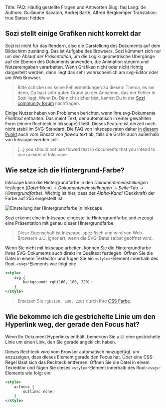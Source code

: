 Title: FAQ: Häufig gestellte Fragen und Antworten
Slug: faq
Lang: de
Authors: Guillaume Savaton, Andrej Barth, Alfred Bergkemper
Translation: true
Status: hidden

Sozi stellt einige Grafiken nicht korrekt dar
---------------------------------------------

Sozi ist nicht für das Rendern, also die Darstellung des Dokuments auf dem Bildschirm zuständig.
Das ist Aufgabe des Browsers.
Sozi kümmert sich nur um den *Ablauf der Präsentation*, um die Logik: geometrische Übergänge auf die Ebenen des Dokuments anwenden, die Animation steuern und Nutzereingaben verarbeiten.
Wenn Grafiken nicht oder nicht richtig dargestellt werden, dann liegt das sehr wahrscheinlich am svg-Editor oder am Web Browser.

> Bitte schicke uns keine Fehlermeldungen zu diesem Thema, es sei denn, Du hast sehr guten Grund zu der Annahme, das der Fehler in Sozi liegt.
> Wenn Du Dir nicht sicher bist, kannst Du in der [Sozi community forum](/community) nachfragen.

Einige Nutzer haben von Problemen berichtet, wenn ihre svg-Dokumente *Fließtext* enthalten.
Das meint Text, der automatisch in einer gewählten Form (einem Rechteck in Inkscape) fließt.
Dieses Feature ist derzeit noch nicht stabil im SVG-Standard.
Die FAQ von Inkscape raten daher [in diesem Punkt](https://inkscape.org/en/learn/faq/#Flowed_text_doesn%27t_show_up_in_exported_file) auch vom Einsatz von *flowed text* ab, falls die Grafik auch außerhalb von Inkscape werden soll:

> [...] you should not use flowed text in documents that you intend to use outside of Inkscape.



Wie setze ich die Hintergrund-Farbe?
------------------------------------

Inkscape kann die Hintergrundfarbe in den *Dokumenteneinstellungen* festlegen
(*Datei*-Menü &rarr; *Dokumenteneinstellungen* &rarr; *Seite*-Tab &rarr; *Hintergrundfarbe*).
Wichtig ist hier, dass der *Alpha-Kanal* (Deckkraft) der Farbe auf 255 eingestellt ist.

![Einstellung der Hintergrundfarbe in Inkscape]({static}/images/faq/background-de.png)

Sozi erkennt eine in Inkscape eingestellte Hintergrundfarbe und erzeugt eine Präsentation 
mit genau dieser Hintergrundfarbe.

> Diese Eigenschaft ist Inkscape-spezifisch und wird von Web-Browsern u.U. ignoriert, 
> wenn die SVG-Datei selbst geöffnet wird.

Wenn Sie nicht mit Inkscape arbeiten, können Sie die Hintergrundfarbe Ihres SVG-Dokuments
auch direkt im Quelltext festlegen. Öffnen Sie die Datei in einem Texteditor und 
fügen Sie ein `<style>`-Element innerhalb des Root-`<svg>`-Elements wie folgt ein:

```xml
<style>
    svg {
        background: rgb(160, 180, 220);
    }
</style>
```


> Ersetzen Sie `rgb(160, 180, 220)` durch Ihre [CSS Farbe](https://developer.mozilla.org/en/docs/Web/CSS/color_value).


Wie bekomme ich die gestrichelte Linie um den Hyperlink weg, der gerade den Focus hat?
--------------------------------------------------------------------------------------

Wenn Ihr Dokument Hyperlinks enthält, bemerken Sie u.U. eine gestrichelte Linie
um einen Link, den Sie gerade angeklickt haben.

Dieses Rechteck wird vom Browser automatisch hinzugefügt, um anzuzeigen, dass 
dieses Element gerade den Focus hat.
Über eine CSS-Regel lässt sich das Rechteck entfernen. 
Öffnen Sie die Datei in einem Texteditor und 
fügen Sie dieses `<style>`-Element innerhalb des Root-`<svg>`-Elements wie folgt ein:

```xml
<style>
    a:focus {
    	outline: none;
    }
</style>
```
